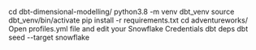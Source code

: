cd dbt-dimensional-modelling/
python3.8 -m venv dbt_venv
source dbt_venv/bin/activate
pip install -r requirements.txt
cd adventureworks/
Open profiles.yml file and edit your Snowflake Credentials
dbt deps
dbt seed --target snowflake
